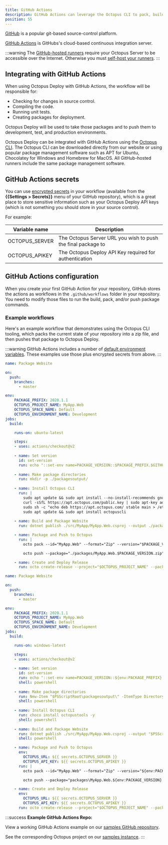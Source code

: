 ```yaml
---
title: GitHub Actions
description: GitHub Actions can leverage the Octopus CLI to pack, build, push, and create releases for Octopus Deploy.
position: 55
---
```


[GitHub](https://github.com/) is a popular git-based source-control platform.

[GitHub Actions](https://github.com/features/actions) is GitHubs's cloud-based continuous integration server.

:::warning
The [GitHub-hosted runners](https://help.github.com/en/actions/getting-started-with-github-actions/core-concepts-for-github-actions#runner) require your Octopus Server to be accessible over the Internet.  Otherwise you must [self-host your runners](https://help.github.com/en/actions/hosting-your-own-runners).
:::

## Integrating with GitHub Actions

When using Octopus Deploy with GitHub Actions, the workflow will be responsible for:

- Checking for changes in source control.
- Compiling the code.
- Running unit tests.
- Creating packages for deployment.

Octopus Deploy will be used to take those packages and to push them to development, test, and production environments.

Octopus Deploy can be integrated with GitHub Actions using the [Octopus CLI](/docs/octopus-rest-api/octopus-cli/index.md).  The Octopus CLI can be downloaded directly from our website or using popular package management software such as APT for Ubuntu, Chocolatey for Windows and Homebrew for MacOS.  All GitHub-hosted runners include the same package management software.

## GitHub Actions secrets

You can use [encrypted secrets](https://help.github.com/en/actions/configuring-and-managing-workflows/creating-and-storing-encrypted-secrets) in your workflow (available from the **{{Settings > Secrets}}** menu of your GitHub repository), which is a great place to store sensitive information such as your Octopus Deploy API keys (which is not something you should store in your source control).

For example:

| Variable name       | Description|
| ------------- | ------- |
| OCTOPUS_SERVER | The Octopus Server URL you wish to push the final package to |
| OCTOPUS_APIKEY | The Octopus Deploy API Key required for authentication |

## GitHub Actions configuration

When you create your first GitHub Action for your repository, GitHub stores the actions as workflows in the `.github/workflows` folder in your repository. You need to modify those files to run the build, pack, and/or push package commands.

### Example workflows

Here's an example workflow that demonstrates using the Octopus CLI tooling, which packs the current state of your repository into a zip file, and then pushes that package to Octopus Deploy.  

:::warning
GitHub Actions includes a number of [default environment variables](https://help.github.com/en/actions/configuring-and-managing-workflows/using-environment-variables#default-environment-variables).  These examples use those plus encrypted secrets from above.
:::

```yml Ubuntu Runner
name: Package Website

on:
  push:
    branches:
      - master

env:
    PACKAGE_PREFIX: 2020.1.1
    OCTOPUS_PROJECT_NAME: MyApp.Web
    OCTOPUS_SPACE_NAME: Default
    OCTOPUS_ENVIRONMENT_NAME: Development
jobs:
  build:

    runs-on: ubuntu-latest

    steps:
    - uses: actions/checkout@v2
      
    - name: Set version
      id: set-version
      run: echo "::set-env name=PACKAGE_VERSION::$PACKAGE_PREFIX.$GITHUB_RUN_NUMBER"
    
    - name: Make package directories
      run: mkdir -p ./packagesoutput/          
    
    - name: Install Octopus CLI
      run: |
        sudo apt update && sudo apt install --no-install-recommends gnupg curl ca-certificates apt-transport-https && \
        curl -sSfL https://apt.octopus.com/public.key | sudo apt-key add - && \
        sudo sh -c "echo deb https://apt.octopus.com/ stable main > /etc/apt/sources.list.d/octopus.com.list" && \
        sudo apt update && sudo apt install octopuscli 
      
    - name: Build and Package Website
      run: dotnet publish ./src/MyApp/MyApp.Web.csproj --output ./packagesoutput/MyApp.Web/ --configuration Release --runtime linux-x64

    - name: Package and Push to Octopus
      run: |
        octo pack --id="MyApp.Web" --format="Zip" --version="$PACKAGE_VERSION" --basePath="./packagesoutput/MyApp.Web" --outFolder="./packages"

        octo push --package="./packages/MyApp.Web.$PACKAGE_VERSION.zip" --server="${{ secrets.OCTOPUS_SERVER }}" --apiKey="${{ secrets.OCTOPUS_APIKEY }}"

    - name: Create and Deploy Release
      run: octo create-release --project="$OCTOPUS_PROJECT_NAME" --packageVersion="$PACKAGE_VERSION" --releaseNumber="$PACKAGE_VERSION" --server="${{ secrets.OCTOPUS_SERVER }}" --apiKey="${{ secrets.OCTOPUS_APIKEY }}" --space="$OCTOPUS_SPACE_NAME" --deployTo="$OCTOPUS_ENVIRONMENT_NAME"
```

```yml Windows Runner
name: Package Website

on:
  push:
    branches:
      - master

env:
    PACKAGE_PREFIX: 2020.1.1
    OCTOPUS_PROJECT_NAME: MyApp.Web
    OCTOPUS_SPACE_NAME: Default
    OCTOPUS_ENVIRONMENT_NAME: Development
jobs:
  build:

    runs-on: windows-latest

    steps:
    - uses: actions/checkout@v2
      
    - name: Set version
      id: set-version
      run: echo "::set-env name=PACKAGE_VERSION::${env:PACKAGE_PREFIX}.${env:GITHUB_RUN_NUMBER}"
      shell: powershell
    
    - name: Make package directories
      run: New-Item "$PSScriptRoot\packagesoutput\" -ItemType Directory -Force
      shell: powershell
    
    - name: Install Octopus CLI
      run: choco install octopustools -y
      shell: powershell
      
    - name: Build and Package Website
      run: dotnet publish ./src/MyApp/MyApp.Web.csproj --output "$PSScriptRoot\packagesoutput\MyApp.Web" --configuration Release
      shell: powershell

    - name: Package and Push to Octopus
      env:
        OCTOPUS_URL: ${{ secrets.OCTOPUS_SERVER }}
        OCTOPUS_API_KEY: ${{ secrets.OCTOPUS_APIKEY }}  
      run: |
        octo pack --id="MyApp.Web" --format="Zip" --version="${env:PACKAGE_VERSION}" --basePath="$PSScriptRoot\packagesoutput\MyApp.Web" --outFolder="packages"

        octo push --package="packages\MyApp.Web.${env:PACKAGE_VERSION}.zip" --server="${env:OCTOPUS_URL}" --apiKey="${env:OCTOPUS_API_KEY}"

    - name: Create and Deploy Release
      env:
        OCTOPUS_URL: ${{ secrets.OCTOPUS_SERVER }}
        OCTOPUS_API_KEY: ${{ secrets.OCTOPUS_APIKEY }} 
      run: octo create-release --project="$OCTOPUS_PROJECT_NAME" --packageVersion="${env:PACKAGE_VERSION}" --releaseNumber="${env:PACKAGE_VERSION}" --server="${env:OCTOPUS_URL}" --apiKey="${env:OCTOPUS_API_KEY}" --space="${env:OCTOPUS_SPACE_NAME}" --deployTo="${env:OCTOPUS_ENVIRONMENT_NAME}"
```

:::success
**Example GitHub Actions Repo:**

View a working GitHub Actions example on our [samples GitHub repository](https://github.com/OctopusSamples/OctopusTrident/blob/master/.github/workflows/packageredgate.yml).

See the corresponding Octopus project on our [samples instance](https://samples.octopus.app/app#/Spaces-106/projects/redgate-feature-branch-example/deployments).
:::
